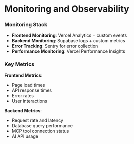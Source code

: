 # **Monitoring and Observability**

### **Monitoring Stack**

- **Frontend Monitoring**: Vercel Analytics + custom events
- **Backend Monitoring**: Supabase logs + custom metrics
- **Error Tracking**: Sentry for error collection
- **Performance Monitoring**: Vercel Performance Insights

### **Key Metrics**

**Frontend Metrics**:

- Page load times
- API response times
- Error rates
- User interactions

**Backend Metrics**:

- Request rate and latency
- Database query performance
- MCP tool connection status
- AI API usage
